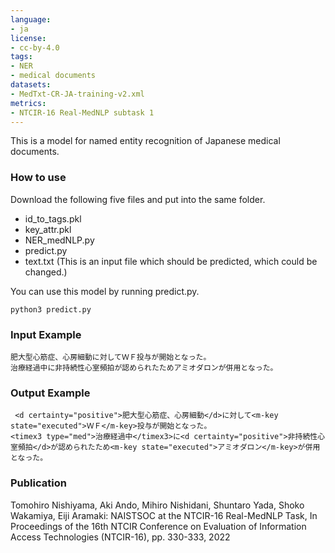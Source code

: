 ```yaml
---
language:
- ja
license:
- cc-by-4.0
tags:
- NER
- medical documents
datasets:
- MedTxt-CR-JA-training-v2.xml
metrics:
- NTCIR-16 Real-MedNLP subtask 1
---
```



This is a model for named entity recognition of Japanese medical documents.

### How to use

Download the following five files and put into the same folder.
- id_to_tags.pkl
- key_attr.pkl
- NER_medNLP.py
- predict.py
- text.txt (This is an input file which should be predicted, which could be changed.)

You can use this model by running predict.py.

```
python3 predict.py
```

### Input Example

```
肥大型心筋症、心房細動に対してＷＦ投与が開始となった。
治療経過中に非持続性心室頻拍が認められたためアミオダロンが併用となった。
```

### Output Example

```
 <d certainty="positive">肥大型心筋症、心房細動</d>に対して<m-key state="executed">ＷＦ</m-key>投与が開始となった。
<timex3 type="med">治療経過中</timex3>に<d certainty="positive">非持続性心室頻拍</d>が認められたため<m-key state="executed">アミオダロン</m-key>が併用となった。
```

### Publication

Tomohiro Nishiyama, Aki Ando, Mihiro Nishidani, Shuntaro Yada, Shoko Wakamiya, Eiji Aramaki: NAISTSOC at the NTCIR-16 Real-MedNLP Task, In Proceedings of the 16th NTCIR Conference on Evaluation of Information Access Technologies (NTCIR-16), pp. 330-333, 2022
